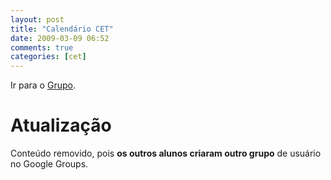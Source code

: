 ```yaml
---
layout: post
title: "Calendário CET"
date: 2009-03-09 06:52
comments: true
categories: [cet]
---
```


Ir para o [Grupo](http://groups.google.com/group/cet-web-2009).

<!--<iframe src="http://www.google.com/calendar/embed?src=c02soqoh53bh6se8hk7i112rk4%40group.calendar.google.com&ctz=America/Sao_Paulo" style="border: 0" width="800" height="600" frameborder="0" scrolling="no"></iframe>
-->

# Atualização

Conteúdo removido, pois **os outros alunos criaram outro grupo** de usuário no Google Groups.
